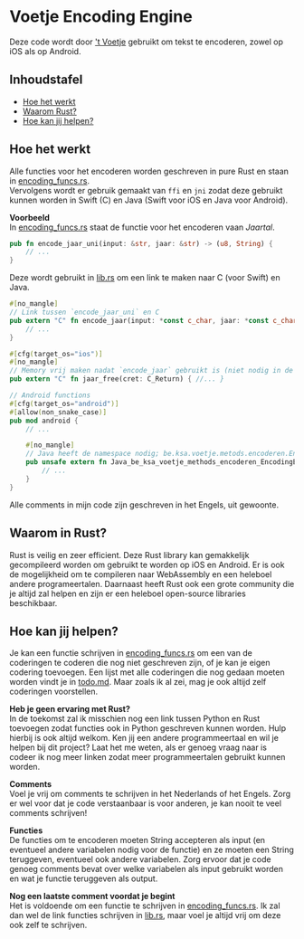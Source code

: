 # Voetje Encoding Engine
Deze code wordt door ['t Voetje](https://voetje.jonaseveraert.be) gebruikt om tekst te encoderen, zowel op iOS als op Android.

## Inhoudstafel
- [Hoe het werkt](#hoe-het-werkt)
- [Waarom Rust?](#waarom-in-rust)
- [Hoe kan jij helpen?](#hoe-kan-jij-helpen)

## Hoe het werkt
Alle functies voor het encoderen worden geschreven in pure Rust en staan in [encoding_funcs.rs](src/encoding_funcs.rs).<br/>
Vervolgens wordt er gebruik gemaakt van `ffi` en `jni` zodat deze gebruikt kunnen worden in Swift (C) en Java (Swift voor iOS en Java voor Android). 

**Voorbeeld**<br/>
In [encoding_funcs.rs](src/encoding_funcs.rs) staat de functie voor het encoderen vaan *Jaartal*.
```Rust
pub fn encode_jaar_uni(input: &str, jaar: &str) -> (u8, String) {
    // ...
}
```

Deze wordt gebruikt in [lib.rs](src/lib.rs) om een link te maken naar C (voor Swift) en Java.
```Rust
#[no_mangle]
// Link tussen `encode_jaar_uni` en C
pub extern "C" fn encode_jaar(input: *const c_char, jaar: *const c_char) -> C_Return {
    // ...
}

#[cfg(target_os="ios")]
#[no_mangle]
// Memory vrij maken nadat `encode_jaar` gebruikt is (niet nodig in de Java functie)
pub extern "C" fn jaar_free(cret: C_Return) { //... }

// Android functions
#[cfg(target_os="android")]
#[allow(non_snake_case)]
pub mod android {
    // ...

    #[no_mangle]
    // Java heeft de namespace nodig; be.ksa.voetje.metods.encoderen.EncodingEngine is waar de referentie naar de functie java_encodeer_jaar zich bevindt
    pub unsafe extern fn Java_be_ksa_voetje_methods_encoderen_EncodingEngine_java_1encodeer_1jaar(env: JNIEnv, _: JClass, java_in: JString, java_jaar: JString) -> jstring {
        // ...
    }
}
```

Alle comments in mijn code zijn geschreven in het Engels, uit gewoonte.

## Waarom in Rust?
Rust is veilig en zeer efficient. Deze Rust library kan gemakkelijk gecompileerd worden om gebruikt te worden op iOS en Android. Er is ook de mogelijkheid om te compileren naar WebAssembly en een heleboel andere programeertalen. Daarnaast heeft Rust ook een grote community die je altijd zal helpen en zijn er een heleboel open-source libraries beschikbaar.

## Hoe kan jij helpen?
Je kan een functie schrijven in [encoding_funcs.rs](src/encoding_funcs.rs) om een van de coderingen te coderen die nog niet geschreven zijn, of je kan je eigen codering toevoegen.
Een lijst met alle coderingen die nog gedaan moeten worden vindt je in [todo.md](src/todo.md). Maar zoals ik al zei, mag je ook altijd zelf coderingen voorstellen.

**Heb je geen ervaring met Rust?**<br/>
In de toekomst zal ik misschien nog een link tussen Python en Rust toevoegen zodat functies ook in Python geschreven kunnen worden. 
Hulp hierbij is ook altijd welkom. 
Ken jij een andere programmeertaal en wil je helpen bij dit project? Laat het me weten, als er genoeg vraag naar is codeer ik nog meer linken zodat meer programmeertalen gebruikt kunnen worden.

**Comments**<br/>
Voel je vrij om comments te schrijven in het Nederlands of het Engels.
Zorg er wel voor dat je code verstaanbaar is voor anderen, je kan nooit te veel comments schrijven!

**Functies**<br/>
De functies om te encoderen moeten String accepteren als input (en eventueel andere variabelen nodig voor de functie) en ze moeten een String teruggeven, eventueel ook andere variabelen. Zorg ervoor dat je code genoeg comments bevat over welke variabelen als input gebruikt worden en wat je functie teruggeven als output.

**Nog een laatste comment voordat je begint**<br/>
Het is voldoende om een functie te schrijven in [encoding_funcs.rs](src/encoding_funcs.rs). Ik zal dan wel de link functies schrijven in [lib.rs](src/lib.rs), maar voel je altijd vrij om deze ook zelf te schrijven.
